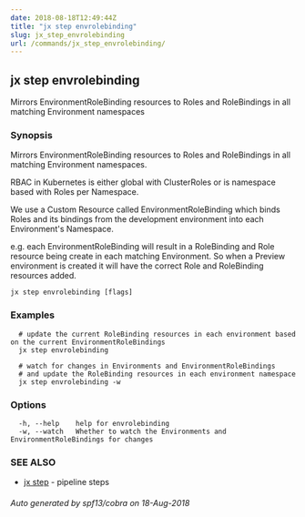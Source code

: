 ```yaml
---
date: 2018-08-18T12:49:44Z
title: "jx step envrolebinding"
slug: jx_step_envrolebinding
url: /commands/jx_step_envrolebinding/
---
```

## jx step envrolebinding

Mirrors EnvironmentRoleBinding resources to Roles and RoleBindings in all matching Environment namespaces

### Synopsis

Mirrors EnvironmentRoleBinding resources to Roles and RoleBindings in all matching Environment namespaces. 

RBAC in Kubernetes is either global with ClusterRoles or is namespace based with Roles per Namespace. 

We use a Custom Resource called EnvironmentRoleBinding which binds Roles and its bindings from the development environment into each Environment's Namespace. 

e.g. each EnvironmentRoleBinding will result in a RoleBinding and Role resource being create in each matching Environment. So when a Preview environment is created it will have the correct Role and RoleBinding resources added.

```
jx step envrolebinding [flags]
```

### Examples

```
  # update the current RoleBinding resources in each environment based on the current EnvironmentRoleBindings
  jx step envrolebinding
  
  # watch for changes in Environments and EnvironmentRoleBindings
  # and update the RoleBinding resources in each environment namespace
  jx step envrolebinding -w
```

### Options

```
  -h, --help    help for envrolebinding
  -w, --watch   Whether to watch the Environments and EnvironmentRoleBindings for changes
```

### SEE ALSO

* [jx step](/commands/jx_step/)	 - pipeline steps

###### Auto generated by spf13/cobra on 18-Aug-2018
